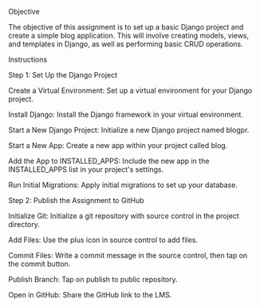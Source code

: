 Objective


The objective of this assignment is to set up a basic Django project and create a simple blog application. This will involve creating models, views, and templates in Django, as well as performing basic CRUD operations.



Instructions


Step 1: Set Up the Django Project



	
Create a Virtual Environment: Set up a virtual environment for your Django project.

	
Install Django: Install the Django framework in your virtual environment.

	
Start a New Django Project: Initialize a new Django project named blogpr.

	
Start a New App: Create a new app within your project called blog.

	
Add the App to INSTALLED_APPS: Include the new app in the INSTALLED_APPS list in your project's settings.

	
Run Initial Migrations: Apply initial migrations to set up your database.



Step 2: Publish the Assignment to GitHub



	
Initialize Git: Initialize a git repository with source control in the project directory.

	
Add Files: Use the plus icon in source control to add files.

	
Commit Files: Write a commit message in the source control, then tap on the commit button.

	
Publish Branch: Tap on publish to public repository.

	
Open in GitHub: Share the GitHub link to the LMS.
